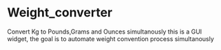 # Weight_converter
Convert Kg to Pounds,Grams and Ounces simultanously
this is a GUI widget, the goal is to automate weight convention process simultanously
